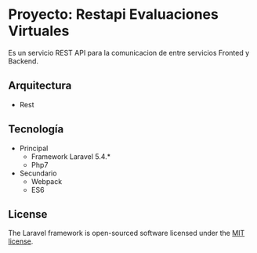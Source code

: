# Proyecto: Restapi Evaluaciones Virtuales

Es un servicio REST API para la comunicacion de entre servicios Fronted y Backend.

## Arquitectura
- Rest

## Tecnología
* Principal
  - Framework Laravel 5.4.*
  - Php7
* Secundario
  - Webpack
  - ES6

## License

The Laravel framework is open-sourced software licensed under the [MIT license](http://opensource.org/licenses/MIT).

